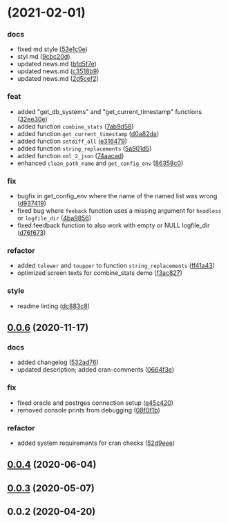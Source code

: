 # [](https://gitlab.miracum.org/miracum/misc/dizutils/compare/v0.0.6...v) (2021-02-01)


### docs

* fixed md style ([53e1c0e](https://gitlab.miracum.org/miracum/misc/dizutils/commit/53e1c0e1800d374685ef65e01a9a4355e70bb434))
* styl md ([9cbc20d](https://gitlab.miracum.org/miracum/misc/dizutils/commit/9cbc20d7a32d856070dcb027470218aa5d5f53cf))
* updated news.md ([bfd5f7e](https://gitlab.miracum.org/miracum/misc/dizutils/commit/bfd5f7e8e0c2852d343b98e10e0a9b485a391f20))
* updated news.md ([c3518b9](https://gitlab.miracum.org/miracum/misc/dizutils/commit/c3518b9822d855fb1bbfb091c804493a403a95f6))
* updated news.md ([2d5cef2](https://gitlab.miracum.org/miracum/misc/dizutils/commit/2d5cef219b70d7d0242f846f46244ebabb7da6aa))

### feat

* added "get_db_systems" and "get_current_timestamp" functions ([32ee30e](https://gitlab.miracum.org/miracum/misc/dizutils/commit/32ee30e9c296f8a8a988e7fcdf670b88ac107549))
* added function `combine_stats` ([7ab9d58](https://gitlab.miracum.org/miracum/misc/dizutils/commit/7ab9d585138dd5550d7eb24bfdf2ced8a9ff4720))
* added function `get_current_timestamp` ([d0a82da](https://gitlab.miracum.org/miracum/misc/dizutils/commit/d0a82da34728718d8795da2a5e225b4516c7a061))
* added function `setdiff_all` ([e316479](https://gitlab.miracum.org/miracum/misc/dizutils/commit/e3164794b40ecb9df20d05875364a811f68cedf1))
* added function `string_replacements` ([5a901d5](https://gitlab.miracum.org/miracum/misc/dizutils/commit/5a901d5b92eb51e0da535cb1eaa437a09bbe6916))
* added function `xml_2_json` ([74aacad](https://gitlab.miracum.org/miracum/misc/dizutils/commit/74aacad316d61d805e387523b14b7c49d87494dd))
* enhanced `clean_path_name` and `get_config_env` ([86358c0](https://gitlab.miracum.org/miracum/misc/dizutils/commit/86358c0d85fc65a299c3c876b24fba71c537165d))

### fix

* bugfix in get_config_env where the name of the named list was wrong ([d937419](https://gitlab.miracum.org/miracum/misc/dizutils/commit/d9374190c81f86d4738e1103e82f4d246512acc3))
* fixed bug where `feeback` function uses a missing argument for `headless` or `logfile_dir` ([4ba9856](https://gitlab.miracum.org/miracum/misc/dizutils/commit/4ba9856d1615b3e86073c1c427912a5e4b908cf6))
* fixed feedback function to also work with empty or NULL logfile_dir ([d76f673](https://gitlab.miracum.org/miracum/misc/dizutils/commit/d76f6734a15dcd88251e33ebea7d76d48f59d59e))

### refactor

* added `tolower` and `toupper` to function `string_replacements` ([ff41a43](https://gitlab.miracum.org/miracum/misc/dizutils/commit/ff41a431b6e2a163e0f3c12d74576d2fd7e9779c))
* optimized screen texts for combine_stats demo ([f3ac827](https://gitlab.miracum.org/miracum/misc/dizutils/commit/f3ac8271951fc96be6d1057bcd0608e982626996))

### style

* readme linting ([dc883c8](https://gitlab.miracum.org/miracum/misc/dizutils/commit/dc883c8a5280038b2e726722b1053fe9df449595))



## [0.0.6](https://gitlab.miracum.org/miracum/misc/dizutils/compare/v0.0.4...v0.0.6) (2020-11-17)


### docs

* added changelog ([532ad76](https://gitlab.miracum.org/miracum/misc/dizutils/commit/532ad761168148de50f7f8484b2518a04cf296fb))
* updated description; added cran-comments ([0664f3e](https://gitlab.miracum.org/miracum/misc/dizutils/commit/0664f3efd89bf48116a29f6b204b63c1dcc459dc))

### fix

* fixed oracle and postrges connection setup ([e45c420](https://gitlab.miracum.org/miracum/misc/dizutils/commit/e45c420c06825f41511b44c5b824a896211ee8ce))
* removed console prints from debugging ([08f0f1b](https://gitlab.miracum.org/miracum/misc/dizutils/commit/08f0f1bc5a4554c541cdf9f4429d6c6340215e2a))

### refactor

* added system requirements for cran checks ([52d9eee](https://gitlab.miracum.org/miracum/misc/dizutils/commit/52d9eee3b17a64cbc790480e8db6fbe9e5bc0ffd))



## [0.0.4](https://gitlab.miracum.org/miracum/misc/dizutils/compare/v0.0.3...v0.0.4) (2020-06-04)




## [0.0.3](https://gitlab.miracum.org/miracum/misc/dizutils/compare/v0.0.2...v0.0.3) (2020-05-07)




## 0.0.2 (2020-04-20)




